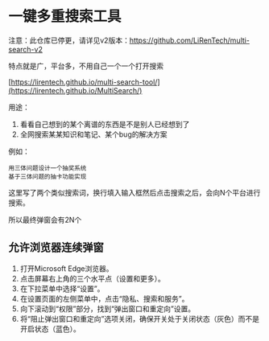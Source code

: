 # 一键多重搜索工具

注意：此仓库已停更，请详见v2版本：https://github.com/LiRenTech/multi-search-v2

特点就是广，平台多，不用自己一个一个打开搜索

[https://lirentech.github.io/multi-search-tool/](https://lirentech.github.io/MultiSearch/)

用途：

1. 看看自己想到的某个离谱的东西是不是别人已经想到了
2. 全网搜索某某知识和笔记、某个bug的解决方案

例如：

```
用三体问题设计一个抽奖系统
基于三体问题的抽卡功能实现

```

这里写了两个类似搜索词，换行填入输入框然后点击搜索之后，会向N个平台进行搜索。

所以最终弹窗会有2N个



## 允许浏览器连续弹窗

1. 打开Microsoft Edge浏览器。
2. 点击屏幕右上角的三个水平点（设置和更多）。
3. 在下拉菜单中选择“设置”。
4. 在设置页面的左侧菜单中，点击“隐私、搜索和服务”。
5. 向下滚动到“权限”部分，找到“弹出窗口和重定向”设置。
6. 将“阻止弹出窗口和重定向”选项关闭，确保开关处于关闭状态（灰色）而不是开启状态（蓝色）。
